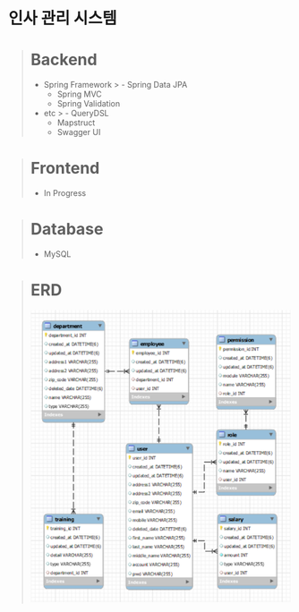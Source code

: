 # 인사 관리 시스템

> # Backend
> - Spring Framework
    >   - Spring Data JPA
>   - Spring MVC
>   - Spring Validation
> - etc
    >   - QueryDSL
>   - Mapstruct
>   - Swagger UI

> # Frontend
> - In Progress

> # Database
> - MySQL

> # ERD
> ![img.png](img.png)